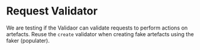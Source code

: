 # Request Validator

We are testing if the Validaor can validate requests to perform actions on artefacts.
Reuse the `create` validator when creating fake artefacts using the faker (populater).